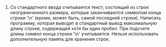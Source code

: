1. Со стандартного ввода считывается текст, состоящий из строк неограниченного размера,
которые заканчиваются символом конца строки '\n' (кроме, может быть, самой последней
строки).
Написать программу, которая выводит в стандартный вывод максимальную длину строки,
содержащей хотя бы один пробел. При подсчете длины символ конца строки '\n' учитывается.
Нельзя использовать дополнительную память для хранения строк. 
